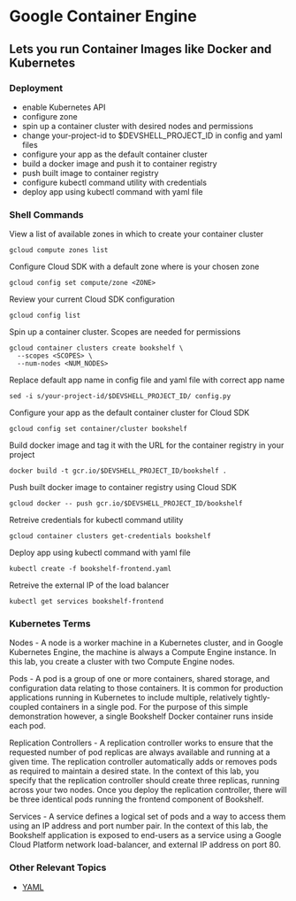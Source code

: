 # Google Container Engine

## Lets you run Container Images like Docker and Kubernetes

### Deployment

* enable Kubernetes API
* configure zone
* spin up a container cluster with desired nodes and permissions
* change your-project-id to $DEVSHELL_PROJECT_ID in config and yaml files
* configure your app as the default container cluster
* build a docker image and push it to container registry
* push built image to container registry
* configure kubectl command utility with credentials
* deploy app using kubectl command with yaml file

### Shell Commands

View a list of available zones in which to create your container cluster

```shell
gcloud compute zones list
```

Configure Cloud SDK with a default zone where <ZONE> is your chosen zone

```shell
gcloud config set compute/zone <ZONE>
```

Review your current Cloud SDK configuration

```shell
gcloud config list
```

Spin up a container cluster.  Scopes are needed for permissions

```shell
gcloud container clusters create bookshelf \
  --scopes <SCOPES> \
  --num-nodes <NUM_NODES>
```

Replace default app name in config file and yaml file with correct app name

```shell
sed -i s/your-project-id/$DEVSHELL_PROJECT_ID/ config.py
```

Configure your app as the default container cluster for Cloud SDK

```shell
gcloud config set container/cluster bookshelf
```

Build docker image and tag it with the URL for the container registry in your project

```shell
docker build -t gcr.io/$DEVSHELL_PROJECT_ID/bookshelf .
```

Push built docker image to container registry using Cloud SDK

```shell
gcloud docker -- push gcr.io/$DEVSHELL_PROJECT_ID/bookshelf
```

Retreive credentials for kubectl command utility

```shell
gcloud container clusters get-credentials bookshelf
```

Deploy app using kubectl command with yaml file

```shell
kubectl create -f bookshelf-frontend.yaml
```

Retreive the external IP of the load balancer

```shell
kubectl get services bookshelf-frontend
```

### Kubernetes Terms

Nodes - A node is a worker machine in a Kubernetes cluster, and in Google Kubernetes Engine, the machine is always a Compute Engine instance. In this lab, you create a cluster with two Compute Engine nodes.

Pods - A pod is a group of one or more containers, shared storage, and configuration data relating to those containers. It is common for production applications running in Kubernetes to include multiple, relatively tightly-coupled containers in a single pod. For the purpose of this simple demonstration however, a single Bookshelf Docker container runs inside each pod.

Replication Controllers - A replication controller works to ensure that the requested number of pod replicas are always available and running at a given time. The replication controller automatically adds or removes pods as required to maintain a desired state. In the context of this lab, you specify that the replication controller should create three replicas, running across your two nodes. Once you deploy the replication controller, there will be three identical pods running the frontend component of Bookshelf.

Services - A service defines a logical set of pods and a way to access them using an IP address and port number pair. In the context of this lab, the Bookshelf application is exposed to end-users as a service using a Google Cloud Platform network load-balancer, and external IP address on port 80.

### Other Relevant Topics

* [YAML](https://en.wikipedia.org/wiki/YAML)
